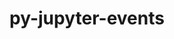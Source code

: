 ---
title: "py-jupyter-events"
layout: cache
categories: [package, develop]
meta: {"compilers": ["gcc@=11.1.0", "gcc@=11.4.0", "gcc@=9.4.0", "oneapi@=2024.2.1"], "num_specs": 65, "num_specs_by_stack": {"data-vis-sdk": 8, "e4s": 15, "e4s-neoverse-v2": 15, "e4s-neoverse_v1": 6, "e4s-oneapi": 19, "e4s-power": 2, "root": 65}, "oss": ["ubuntu20.04", "ubuntu22.04"], "platforms": ["linux"], "stacks": ["data-vis-sdk", "e4s", "e4s-neoverse-v2", "e4s-neoverse_v1", "e4s-oneapi", "e4s-power", "root"], "targets": ["neoverse_v1", "neoverse_v2", "ppc64le", "x86_64_v3"], "versions": ["0.10.0", "0.6.3"]}
spec_details: [{"compiler": "gcc@=11.4.0", "hash": "2aervkjnsbra6a7cqwgaybc37a3ksuwd", "os": "ubuntu22.04", "platform": "linux", "size": "-", "stacks": ["e4s-neoverse-v2", "root"], "target": "neoverse_v2", "variants": ["build_system=python_pip"], "versions": ["0.10.0"]}, {"compiler": "oneapi@=2024.2.1", "hash": "2boknqrlts7xgs6b5sj2mygl43qleolp", "os": "ubuntu22.04", "platform": "linux", "size": "-", "stacks": ["e4s-oneapi", "root"], "target": "x86_64_v3", "variants": ["build_system=python_pip"], "versions": ["0.6.3"]}, {"compiler": "gcc@=11.4.0", "hash": "3ded33skn22e5nsgad3xx7vpda5y5pst", "os": "ubuntu22.04", "platform": "linux", "size": "-", "stacks": ["e4s", "root"], "target": "x86_64_v3", "variants": ["build_system=python_pip"], "versions": ["0.10.0"]}, {"compiler": "gcc@=11.4.0", "hash": "3s7xvwulrfwypre22kd2cvsfbxdlb67r", "os": "ubuntu22.04", "platform": "linux", "size": "-", "stacks": ["e4s", "root"], "target": "x86_64_v3", "variants": ["build_system=python_pip"], "versions": ["0.10.0"]}, {"compiler": "gcc@=11.4.0", "hash": "43qoh35ui2pgwrazn5o4boxmitlzgpnw", "os": "ubuntu22.04", "platform": "linux", "size": "-", "stacks": ["e4s", "root"], "target": "x86_64_v3", "variants": ["build_system=python_pip"], "versions": ["0.10.0"]}, {"compiler": "gcc@=11.4.0", "hash": "47seqlw7ijm5nzew6keedt5eg5gzonim", "os": "ubuntu22.04", "platform": "linux", "size": "-", "stacks": ["e4s", "root"], "target": "x86_64_v3", "variants": ["build_system=python_pip"], "versions": ["0.10.0"]}, {"compiler": "gcc@=11.4.0", "hash": "4zm67ym5g3tzcvw4qr37oteh37nbv7rc", "os": "ubuntu22.04", "platform": "linux", "size": "-", "stacks": ["e4s", "root"], "target": "x86_64_v3", "variants": ["build_system=python_pip"], "versions": ["0.10.0"]}, {"compiler": "gcc@=11.4.0", "hash": "5lnbbaoq2bbdlp4m7vqgqiyftyyz7qbd", "os": "ubuntu22.04", "platform": "linux", "size": "-", "stacks": ["e4s-neoverse-v2", "root"], "target": "neoverse_v2", "variants": ["build_system=python_pip"], "versions": ["0.10.0"]}, {"compiler": "oneapi@=2024.2.1", "hash": "76ekatt63gcd3g2g7hwod3topkysv2lk", "os": "ubuntu22.04", "platform": "linux", "size": "-", "stacks": ["e4s-oneapi", "root"], "target": "x86_64_v3", "variants": ["build_system=python_pip"], "versions": ["0.6.3"]}, {"compiler": "gcc@=11.4.0", "hash": "7xo47swdj6jvrhsjgxvo33gcsgy56b76", "os": "ubuntu22.04", "platform": "linux", "size": "-", "stacks": ["e4s-neoverse-v2", "root"], "target": "neoverse_v2", "variants": ["build_system=python_pip"], "versions": ["0.10.0"]}, {"compiler": "gcc@=11.4.0", "hash": "aewz4wyhdsws5x54kwiakpucp7thosym", "os": "ubuntu22.04", "platform": "linux", "size": "-", "stacks": ["e4s-neoverse-v2", "root"], "target": "neoverse_v2", "variants": ["build_system=python_pip"], "versions": ["0.10.0"]}, {"compiler": "gcc@=11.1.0", "hash": "bixxvtoe2vvxgprbingfc4ndwyo5butd", "os": "ubuntu20.04", "platform": "linux", "size": "-", "stacks": ["data-vis-sdk", "root"], "target": "x86_64_v3", "variants": ["build_system=python_pip"], "versions": ["0.10.0"]}, {"compiler": "oneapi@=2024.2.1", "hash": "bptncsk772ek2jo5kp2wqnll3qb3a2zg", "os": "ubuntu22.04", "platform": "linux", "size": "-", "stacks": ["e4s-oneapi", "root"], "target": "x86_64_v3", "variants": ["build_system=python_pip"], "versions": ["0.6.3"]}, {"compiler": "gcc@=11.4.0", "hash": "c22we3oouyuh2ylppxpar5b7iipr3kds", "os": "ubuntu22.04", "platform": "linux", "size": "-", "stacks": ["e4s", "root"], "target": "x86_64_v3", "variants": ["build_system=python_pip"], "versions": ["0.10.0"]}, {"compiler": "gcc@=11.1.0", "hash": "czydog6gglvii52f6vz6oct4pt3t4m5p", "os": "ubuntu20.04", "platform": "linux", "size": "-", "stacks": ["data-vis-sdk", "root"], "target": "x86_64_v3", "variants": ["build_system=python_pip"], "versions": ["0.10.0"]}, {"compiler": "gcc@=11.4.0", "hash": "dfujvizojp6xvmdtjtowfeemf5jszyuq", "os": "ubuntu22.04", "platform": "linux", "size": "-", "stacks": ["e4s", "root"], "target": "x86_64_v3", "variants": ["build_system=python_pip"], "versions": ["0.10.0"]}, {"compiler": "gcc@=11.4.0", "hash": "effwoek5diutxjlrubycn7lfkkasao3h", "os": "ubuntu22.04", "platform": "linux", "size": "-", "stacks": ["e4s-neoverse_v1", "root"], "target": "neoverse_v1", "variants": ["build_system=python_pip"], "versions": ["0.10.0"]}, {"compiler": "oneapi@=2024.2.1", "hash": "ekc5wldfzjzrldrvvfdelgvqubwq76pi", "os": "ubuntu22.04", "platform": "linux", "size": "-", "stacks": ["e4s-oneapi", "root"], "target": "x86_64_v3", "variants": ["build_system=python_pip"], "versions": ["0.6.3"]}, {"compiler": "gcc@=11.4.0", "hash": "eve6r3m6v2c5alvzgeqa7gvttaktbdmz", "os": "ubuntu22.04", "platform": "linux", "size": "-", "stacks": ["e4s-neoverse-v2", "root"], "target": "neoverse_v2", "variants": ["build_system=python_pip"], "versions": ["0.10.0"]}, {"compiler": "oneapi@=2024.2.1", "hash": "f7pwmgvcoxkhndjps5h5qhtiyrsxd2kf", "os": "ubuntu22.04", "platform": "linux", "size": "-", "stacks": ["e4s-oneapi", "root"], "target": "x86_64_v3", "variants": ["build_system=python_pip"], "versions": ["0.6.3"]}, {"compiler": "gcc@=11.4.0", "hash": "frsctfmkc2fkvkxqwghp6c7eetbdhguj", "os": "ubuntu22.04", "platform": "linux", "size": "-", "stacks": ["e4s-neoverse_v1", "root"], "target": "neoverse_v1", "variants": ["build_system=python_pip"], "versions": ["0.10.0"]}, {"compiler": "gcc@=11.1.0", "hash": "fviu3mwdzh3vn4jsuwnnuhpidcjertdf", "os": "ubuntu20.04", "platform": "linux", "size": "-", "stacks": ["data-vis-sdk", "root"], "target": "x86_64_v3", "variants": ["build_system=python_pip"], "versions": ["0.10.0"]}, {"compiler": "gcc@=11.4.0", "hash": "fwe6vgnkrp5ze34rgv7uhrgpyimkvzgp", "os": "ubuntu22.04", "platform": "linux", "size": "-", "stacks": ["e4s-neoverse-v2", "root"], "target": "neoverse_v2", "variants": ["build_system=python_pip"], "versions": ["0.10.0"]}, {"compiler": "gcc@=11.4.0", "hash": "hd67vbaantfmvmqewdjb34lewhlj25po", "os": "ubuntu22.04", "platform": "linux", "size": "-", "stacks": ["e4s", "root"], "target": "x86_64_v3", "variants": ["build_system=python_pip"], "versions": ["0.10.0"]}, {"compiler": "gcc@=11.4.0", "hash": "hjanzfusnmwnyt5cusqencfxmipjqueo", "os": "ubuntu22.04", "platform": "linux", "size": "-", "stacks": ["e4s-neoverse-v2", "root"], "target": "neoverse_v2", "variants": ["build_system=python_pip"], "versions": ["0.10.0"]}, {"compiler": "oneapi@=2024.2.1", "hash": "ib2uyngewizjnp6lx66arvggsxwo532a", "os": "ubuntu22.04", "platform": "linux", "size": "-", "stacks": ["e4s-oneapi", "root"], "target": "x86_64_v3", "variants": ["build_system=python_pip"], "versions": ["0.6.3"]}, {"compiler": "gcc@=11.4.0", "hash": "ilrcdluvkrnqmgum4zcozq3ullcmila3", "os": "ubuntu22.04", "platform": "linux", "size": "-", "stacks": ["e4s", "root"], "target": "x86_64_v3", "variants": ["build_system=python_pip"], "versions": ["0.10.0"]}, {"compiler": "gcc@=11.1.0", "hash": "j4lifu2efg5sdowi6p56qsccv4znbhtn", "os": "ubuntu20.04", "platform": "linux", "size": "-", "stacks": ["data-vis-sdk", "root"], "target": "x86_64_v3", "variants": ["build_system=python_pip"], "versions": ["0.10.0"]}, {"compiler": "gcc@=11.4.0", "hash": "jxe44gxz2h5zefzpwr7fmnbefossjepe", "os": "ubuntu22.04", "platform": "linux", "size": "-", "stacks": ["e4s-neoverse_v1", "root"], "target": "neoverse_v1", "variants": ["build_system=python_pip"], "versions": ["0.10.0"]}, {"compiler": "gcc@=11.4.0", "hash": "l2wd4rk6a2iustil47sbcedrtjw53du6", "os": "ubuntu22.04", "platform": "linux", "size": "-", "stacks": ["e4s-neoverse-v2", "root"], "target": "neoverse_v2", "variants": ["build_system=python_pip"], "versions": ["0.10.0"]}, {"compiler": "oneapi@=2024.2.1", "hash": "lepbaz7afyn2gp3xknvb4j2uywehcfse", "os": "ubuntu22.04", "platform": "linux", "size": "-", "stacks": ["e4s-oneapi", "root"], "target": "x86_64_v3", "variants": ["build_system=python_pip"], "versions": ["0.6.3"]}, {"compiler": "oneapi@=2024.2.1", "hash": "mmghz4fof7shyypjbmn36hwgdpdybw6j", "os": "ubuntu22.04", "platform": "linux", "size": "-", "stacks": ["e4s-oneapi", "root"], "target": "x86_64_v3", "variants": ["build_system=python_pip"], "versions": ["0.6.3"]}, {"compiler": "oneapi@=2024.2.1", "hash": "mx6kqcm7nqfglfherfg25e6gk74wt6vb", "os": "ubuntu22.04", "platform": "linux", "size": "-", "stacks": ["e4s-oneapi", "root"], "target": "x86_64_v3", "variants": ["build_system=python_pip"], "versions": ["0.6.3"]}, {"compiler": "gcc@=11.1.0", "hash": "mymsi6cr3fqjdv6to2i6ixyv7immd2d4", "os": "ubuntu20.04", "platform": "linux", "size": "-", "stacks": ["data-vis-sdk", "root"], "target": "x86_64_v3", "variants": ["build_system=python_pip"], "versions": ["0.10.0"]}, {"compiler": "oneapi@=2024.2.1", "hash": "njqo4xnkaxm2hashfsydodoo42ezut6g", "os": "ubuntu22.04", "platform": "linux", "size": "-", "stacks": ["e4s-oneapi", "root"], "target": "x86_64_v3", "variants": ["build_system=python_pip"], "versions": ["0.6.3"]}, {"compiler": "oneapi@=2024.2.1", "hash": "o6d6lwp2s37yg4ijgkjkk7nwnl4lqj5l", "os": "ubuntu22.04", "platform": "linux", "size": "-", "stacks": ["e4s-oneapi", "root"], "target": "x86_64_v3", "variants": ["build_system=python_pip"], "versions": ["0.6.3"]}, {"compiler": "gcc@=11.4.0", "hash": "oa225izv3itpccv2og32imurldhgzoik", "os": "ubuntu22.04", "platform": "linux", "size": "-", "stacks": ["e4s-neoverse-v2", "root"], "target": "neoverse_v2", "variants": ["build_system=python_pip"], "versions": ["0.10.0"]}, {"compiler": "oneapi@=2024.2.1", "hash": "odcrr6mpojerqzxvbptsqozrmy2nlss2", "os": "ubuntu22.04", "platform": "linux", "size": "-", "stacks": ["e4s-oneapi", "root"], "target": "x86_64_v3", "variants": ["build_system=python_pip"], "versions": ["0.6.3"]}, {"compiler": "gcc@=11.4.0", "hash": "p2hbncy2w4f5nred3jh4gpavu6skx4uu", "os": "ubuntu22.04", "platform": "linux", "size": "-", "stacks": ["e4s-neoverse-v2", "root"], "target": "neoverse_v2", "variants": ["build_system=python_pip"], "versions": ["0.10.0"]}, {"compiler": "gcc@=11.1.0", "hash": "p6aowkyily6i7ryrfiqkartg42ga4pu4", "os": "ubuntu20.04", "platform": "linux", "size": "-", "stacks": ["data-vis-sdk", "root"], "target": "x86_64_v3", "variants": ["build_system=python_pip"], "versions": ["0.10.0"]}, {"compiler": "gcc@=11.4.0", "hash": "pga4txuzhwsq5zjc6ejx3a2jq3glwd44", "os": "ubuntu22.04", "platform": "linux", "size": "-", "stacks": ["e4s", "root"], "target": "x86_64_v3", "variants": ["build_system=python_pip"], "versions": ["0.10.0"]}, {"compiler": "gcc@=9.4.0", "hash": "pp6hshuvfu2nosulttvtcjfl54cq24xl", "os": "ubuntu20.04", "platform": "linux", "size": "-", "stacks": ["e4s-power", "root"], "target": "ppc64le", "variants": ["build_system=python_pip"], "versions": ["0.10.0"]}, {"compiler": "gcc@=11.4.0", "hash": "qcvmjeq6l3fqqwsc2dnsq4xjgroz5axq", "os": "ubuntu22.04", "platform": "linux", "size": "-", "stacks": ["e4s-neoverse_v1", "root"], "target": "neoverse_v1", "variants": ["build_system=python_pip"], "versions": ["0.10.0"]}, {"compiler": "gcc@=11.4.0", "hash": "qwp4kuuxxiycsfzbjmjz2rkgvess5vjo", "os": "ubuntu22.04", "platform": "linux", "size": "-", "stacks": ["e4s", "root"], "target": "x86_64_v3", "variants": ["build_system=python_pip"], "versions": ["0.10.0"]}, {"compiler": "oneapi@=2024.2.1", "hash": "rfankv2fv6c5v2o4qowsbqes6hxairhm", "os": "ubuntu22.04", "platform": "linux", "size": "-", "stacks": ["e4s-oneapi", "root"], "target": "x86_64_v3", "variants": ["build_system=python_pip"], "versions": ["0.6.3"]}, {"compiler": "gcc@=9.4.0", "hash": "rqkmvydzr5an66253a362pw4b35jubm2", "os": "ubuntu20.04", "platform": "linux", "size": "-", "stacks": ["e4s-power", "root"], "target": "ppc64le", "variants": ["build_system=python_pip"], "versions": ["0.10.0"]}, {"compiler": "gcc@=11.4.0", "hash": "s6hoawy6u5vsb3i47pcfizabytmrymdd", "os": "ubuntu22.04", "platform": "linux", "size": "-", "stacks": ["e4s-neoverse-v2", "root"], "target": "neoverse_v2", "variants": ["build_system=python_pip"], "versions": ["0.10.0"]}, {"compiler": "gcc@=11.4.0", "hash": "slautyg7yqz62ag37yf2rc5l34r6jokk", "os": "ubuntu22.04", "platform": "linux", "size": "-", "stacks": ["e4s-neoverse-v2", "root"], "target": "neoverse_v2", "variants": ["build_system=python_pip"], "versions": ["0.10.0"]}, {"compiler": "gcc@=11.4.0", "hash": "t7eci22vac3cm43v4obd4ifnnx2unmrp", "os": "ubuntu22.04", "platform": "linux", "size": "-", "stacks": ["e4s-neoverse-v2", "root"], "target": "neoverse_v2", "variants": ["build_system=python_pip"], "versions": ["0.10.0"]}, {"compiler": "gcc@=11.4.0", "hash": "tay4nzjjqvpxwhgz35iaidwesbxaclht", "os": "ubuntu22.04", "platform": "linux", "size": "-", "stacks": ["e4s", "root"], "target": "x86_64_v3", "variants": ["build_system=python_pip"], "versions": ["0.10.0"]}, {"compiler": "oneapi@=2024.2.1", "hash": "tfunywbxagg4hfy3fohyrj56nytserki", "os": "ubuntu22.04", "platform": "linux", "size": "-", "stacks": ["e4s-oneapi", "root"], "target": "x86_64_v3", "variants": ["build_system=python_pip"], "versions": ["0.6.3"]}, {"compiler": "gcc@=11.4.0", "hash": "trhm2wg6eausnpy7c5blh4ob7fezupam", "os": "ubuntu22.04", "platform": "linux", "size": "-", "stacks": ["e4s", "root"], "target": "x86_64_v3", "variants": ["build_system=python_pip"], "versions": ["0.10.0"]}, {"compiler": "oneapi@=2024.2.1", "hash": "tsjwe3otjq6jrrotnohdmsbhtyytp5of", "os": "ubuntu22.04", "platform": "linux", "size": "-", "stacks": ["e4s-oneapi", "root"], "target": "x86_64_v3", "variants": ["build_system=python_pip"], "versions": ["0.6.3"]}, {"compiler": "gcc@=11.4.0", "hash": "uau3hyio4fdtwq4mopo2xohvsc7y63pq", "os": "ubuntu22.04", "platform": "linux", "size": "-", "stacks": ["e4s-neoverse-v2", "root"], "target": "neoverse_v2", "variants": ["build_system=python_pip"], "versions": ["0.10.0"]}, {"compiler": "gcc@=11.4.0", "hash": "vzzzlxlinjd3rcqcl7mrzzkedncde56f", "os": "ubuntu22.04", "platform": "linux", "size": "-", "stacks": ["e4s-neoverse_v1", "root"], "target": "neoverse_v1", "variants": ["build_system=python_pip"], "versions": ["0.10.0"]}, {"compiler": "gcc@=11.4.0", "hash": "w7goo3xhy2dbvpgnbmmpytptcfybnawc", "os": "ubuntu22.04", "platform": "linux", "size": "-", "stacks": ["e4s-neoverse_v1", "root"], "target": "neoverse_v1", "variants": ["build_system=python_pip"], "versions": ["0.10.0"]}, {"compiler": "gcc@=11.4.0", "hash": "wi2dbbf6krmp46qxhk2peudqoh2fxngn", "os": "ubuntu22.04", "platform": "linux", "size": "-", "stacks": ["e4s", "root"], "target": "x86_64_v3", "variants": ["build_system=python_pip"], "versions": ["0.10.0"]}, {"compiler": "oneapi@=2024.2.1", "hash": "xareinf5mgi4drt7i54d4yw7wiyvijh7", "os": "ubuntu22.04", "platform": "linux", "size": "-", "stacks": ["e4s-oneapi", "root"], "target": "x86_64_v3", "variants": ["build_system=python_pip"], "versions": ["0.6.3"]}, {"compiler": "gcc@=11.1.0", "hash": "xvvd3gjymzsnyumlnejedrvdvnapo2py", "os": "ubuntu20.04", "platform": "linux", "size": "-", "stacks": ["data-vis-sdk", "root"], "target": "x86_64_v3", "variants": ["build_system=python_pip"], "versions": ["0.10.0"]}, {"compiler": "gcc@=11.4.0", "hash": "xwrg3w4wlcvv55dfw6n6oxdsranxwwfv", "os": "ubuntu22.04", "platform": "linux", "size": "-", "stacks": ["e4s-neoverse-v2", "root"], "target": "neoverse_v2", "variants": ["build_system=python_pip"], "versions": ["0.10.0"]}, {"compiler": "oneapi@=2024.2.1", "hash": "yafxze3uqppwbmyqz5wkctmlgniobf5t", "os": "ubuntu22.04", "platform": "linux", "size": "-", "stacks": ["e4s-oneapi", "root"], "target": "x86_64_v3", "variants": ["build_system=python_pip"], "versions": ["0.6.3"]}, {"compiler": "oneapi@=2024.2.1", "hash": "yeca4463boedltu73jwd4e7xtwxizgyh", "os": "ubuntu22.04", "platform": "linux", "size": "-", "stacks": ["e4s-oneapi", "root"], "target": "x86_64_v3", "variants": ["build_system=python_pip"], "versions": ["0.6.3"]}, {"compiler": "gcc@=11.4.0", "hash": "yiyouvyqhrkqdlmsalhmnghxwcxmesww", "os": "ubuntu22.04", "platform": "linux", "size": "-", "stacks": ["e4s", "root"], "target": "x86_64_v3", "variants": ["build_system=python_pip"], "versions": ["0.10.0"]}, {"compiler": "gcc@=11.1.0", "hash": "yj4v7p3phvh5a5ei4annuzzykun2kao7", "os": "ubuntu20.04", "platform": "linux", "size": "-", "stacks": ["data-vis-sdk", "root"], "target": "x86_64_v3", "variants": ["build_system=python_pip"], "versions": ["0.10.0"]}, {"compiler": "oneapi@=2024.2.1", "hash": "ymkrk46y7zjcydoustx3mfltorucz2bn", "os": "ubuntu22.04", "platform": "linux", "size": "-", "stacks": ["e4s-oneapi", "root"], "target": "x86_64_v3", "variants": ["build_system=python_pip"], "versions": ["0.6.3"]}]
---